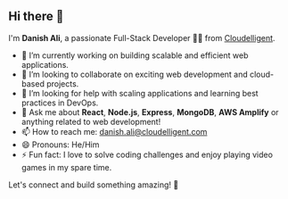 ## Hi there 👋

I'm **Danish Ali**, a passionate Full-Stack Developer 👨‍💻 from [Cloudelligent](https://www.cloudelligent.com).

- 🔭 I’m currently working on building scalable and efficient web applications.
- 👯 I’m looking to collaborate on exciting web development and cloud-based projects.
- 🤔 I’m looking for help with scaling applications and learning best practices in DevOps.
- 💬 Ask me about **React**, **Node.js**, **Express**, **MongoDB**, **AWS Amplify** or anything related to web development!
- 📫 How to reach me: [danish.ali@cloudelligent.com](mailto:danish.ali@cloudelligent.com)
- 😄 Pronouns: He/Him
- ⚡ Fun fact: I love to solve coding challenges and enjoy playing video games in my spare time.

Let's connect and build something amazing! 🚀

